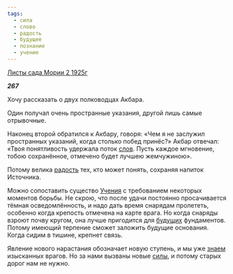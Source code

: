 ```yaml
---
tags:
  - сила
  - слово
  - радость
  - будущее
  - познание
  - учение
---
```

[Листы сада Мории 2 1925г](https://127.0.0.1:4002/agni/1925)

___267___

Хочу рассказать о двух полководцах Акбара.   

Один получал очень пространные указания, другой лишь самые отрывочные.   

Наконец второй обратился к Акбару, говоря: «Чем я не заслужил пространных указаний, когда столько побед принёс?» Акбар отвечал: «Твоя понятливость удержала поток [слов](../../../tags/#слово). Пусть каждое мгновение, тобою сохранённое, отмечено будет лучшею жемчужиною».   

Потому велика [радость](../../../tags/#радость) тех, кто может понять, сохраняя напиток Источника.   

Можно сопоставить существо [Учения](../../../tags/#учение) с требованием некоторых моментов борьбы. Не скрою, что после удачи постоянно просачивается тёмная осведомлённость, и надо дать время снарядам пролететь, особенно когда крепость отмечена на карте врага. Но когда снаряды взроют почву кругом, она лучше пригодится для [будущих](../../../tags/#будущее) фундаментов. Потому имеющий терпение сможет заложить будущие основания. Когда сидим в тишине, крепнет связь.   

Явление нового нарастания обозначает новую ступень, и мы уже [знаем](../../../tags/#познание) изысканных врагов. Но за нами вызваны новые [силы](../../../tags/#сила), и потому старых дорог нам не нужно.   

